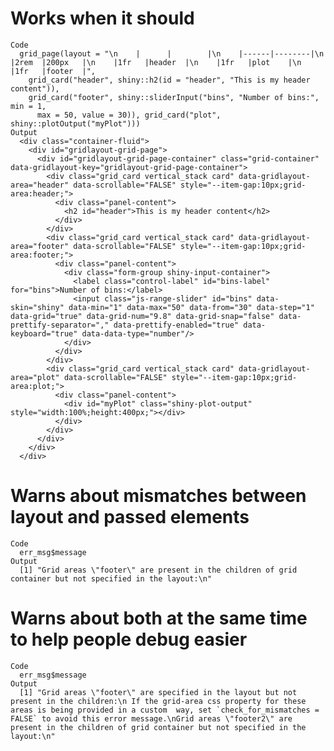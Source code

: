 # Works when it should

    Code
      grid_page(layout = "\n    |      |        |\n    |------|--------|\n    |2rem  |200px   |\n    |1fr   |header  |\n    |1fr   |plot    |\n    |1fr   |footer  |",
        grid_card("header", shiny::h2(id = "header", "This is my header content")),
        grid_card("footer", shiny::sliderInput("bins", "Number of bins:", min = 1,
          max = 50, value = 30)), grid_card("plot", shiny::plotOutput("myPlot")))
    Output
      <div class="container-fluid">
        <div id="gridlayout-grid-page">
          <div id="gridlayout-grid-page-container" class="grid-container" data-gridlayout-key="gridlayout-grid-page-container">
            <div class="grid_card vertical_stack card" data-gridlayout-area="header" data-scrollable="FALSE" style="--item-gap:10px;grid-area:header;">
              <div class="panel-content">
                <h2 id="header">This is my header content</h2>
              </div>
            </div>
            <div class="grid_card vertical_stack card" data-gridlayout-area="footer" data-scrollable="FALSE" style="--item-gap:10px;grid-area:footer;">
              <div class="panel-content">
                <div class="form-group shiny-input-container">
                  <label class="control-label" id="bins-label" for="bins">Number of bins:</label>
                  <input class="js-range-slider" id="bins" data-skin="shiny" data-min="1" data-max="50" data-from="30" data-step="1" data-grid="true" data-grid-num="9.8" data-grid-snap="false" data-prettify-separator="," data-prettify-enabled="true" data-keyboard="true" data-data-type="number"/>
                </div>
              </div>
            </div>
            <div class="grid_card vertical_stack card" data-gridlayout-area="plot" data-scrollable="FALSE" style="--item-gap:10px;grid-area:plot;">
              <div class="panel-content">
                <div id="myPlot" class="shiny-plot-output" style="width:100%;height:400px;"></div>
              </div>
            </div>
          </div>
        </div>
      </div>

# Warns about mismatches between layout and passed elements

    Code
      err_msg$message
    Output
      [1] "Grid areas \"footer\" are present in the children of grid container but not specified in the layout:\n"

# Warns about both at the same time to help people debug easier

    Code
      err_msg$message
    Output
      [1] "Grid areas \"footer\" are specified in the layout but not present in the children:\n If the grid-area css property for these areas is being provided in a custom  way, set `check_for_mismatches = FALSE` to avoid this error message.\nGrid areas \"footer2\" are present in the children of grid container but not specified in the layout:\n"

